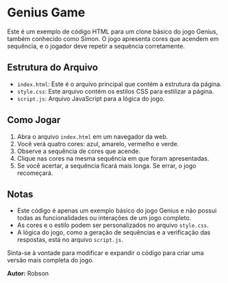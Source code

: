 # Genius Game

Este é um exemplo de código HTML para um clone básico do jogo Genius, também conhecido como Simon. O jogo apresenta cores que acendem em sequência, e o jogador deve repetir a sequência corretamente.

## Estrutura do Arquivo

- `index.html`: Este é o arquivo principal que contém a estrutura da página.
- `style.css`: Este arquivo contém os estilos CSS para estilizar a página.
- `script.js`: Arquivo JavaScript para a lógica do jogo.

## Como Jogar

1. Abra o arquivo `index.html` em um navegador da web.
2. Você verá quatro cores: azul, amarelo, vermelho e verde.
3. Observe a sequência de cores que acende.
4. Clique nas cores na mesma sequência em que foram apresentadas.
5. Se você acertar, a sequência ficará mais longa. Se errar, o jogo recomeçará.

## Notas

- Este código é apenas um exemplo básico do jogo Genius e não possui todas as funcionalidades ou interações de um jogo completo.
- As cores e o estilo podem ser personalizados no arquivo `style.css`.
- A lógica do jogo, como a geração de sequências e a verificação das respostas, está no arquivo `script.js`.

Sinta-se à vontade para modificar e expandir o código para criar uma versão mais completa do jogo.

**Autor:** Robson

